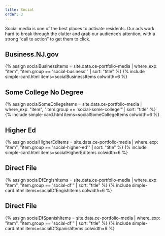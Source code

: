 ```yaml
---
title: Social
order: 3
---
```


Social media is one of the best places to activate residents. Our ads work hard to break through the clutter and grab our audience’s attention, with a strong “call to action” to get them to click.

## Business.NJ.gov

{% assign socialBusinessItems = site.data.ce-portfolio-media | where_exp: "item", "item.group == 'social-business'" | sort: "title" %}
{% include simple-card.html items=socialBusinessItems colwidth=6 %}

## Some College No Degree

{% assign socialSomeCollegeItems = site.data.ce-portfolio-media | where_exp: "item", "item.group == 'social-some-college'" | sort: "title" %}
{% include simple-card.html items=socialSomeCollegeItems colwidth=6 %}

## Higher Ed

{% assign socialHigherEdItems = site.data.ce-portfolio-media | where_exp: "item", "item.group == 'social-higher-ed'" | sort: "title" %}
{% include simple-card.html items=socialHigherEdItems colwidth=6 %}

## Direct File
{% assign socialDfEngishItems = site.data.ce-portfolio-media | where_exp: "item", "item.group == 'social-df'" | sort: "title" %}
{% include simple-card.html items=socialDfEngishItems colwidth=6 %}

## Direct File

{% assign socialDfSpanishItems = site.data.ce-portfolio-media | where_exp: "item", "item.group == 'social-df'" | sort: "title" %}
{% include simple-card.html items=socialDfSpanishItems colwidth=6 %}
